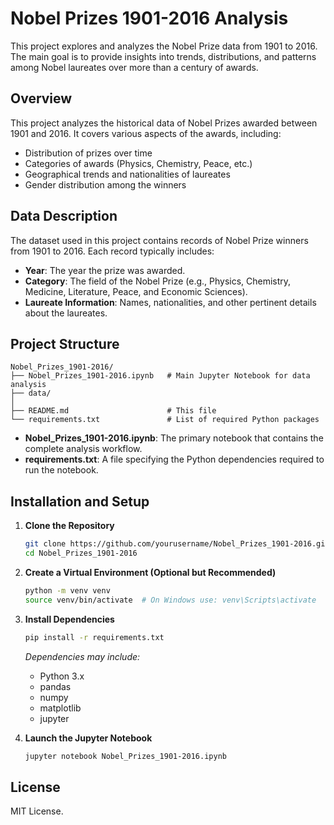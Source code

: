 # Nobel Prizes 1901-2016 Analysis

This project explores and analyzes the Nobel Prize data from 1901 to 2016. The main goal is to provide insights into trends, distributions, and patterns among Nobel laureates over more than a century of awards. 

## Overview

This project analyzes the historical data of Nobel Prizes awarded between 1901 and 2016. It covers various aspects of the awards, including:
- Distribution of prizes over time
- Categories of awards (Physics, Chemistry, Peace, etc.)
- Geographical trends and nationalities of laureates
- Gender distribution among the winners


## Data Description

The dataset used in this project contains records of Nobel Prize winners from 1901 to 2016. Each record typically includes:
- **Year**: The year the prize was awarded.
- **Category**: The field of the Nobel Prize (e.g., Physics, Chemistry, Medicine, Literature, Peace, and Economic Sciences).
- **Laureate Information**: Names, nationalities, and other pertinent details about the laureates.

## Project Structure

```
Nobel_Prizes_1901-2016/
├── Nobel_Prizes_1901-2016.ipynb   # Main Jupyter Notebook for data analysis
├── data/
│   
├── README.md                      # This file
└── requirements.txt               # List of required Python packages
```

- **Nobel_Prizes_1901-2016.ipynb**: The primary notebook that contains the complete analysis workflow.
- **requirements.txt**: A file specifying the Python dependencies required to run the notebook.


## Installation and Setup

1. **Clone the Repository**

   ```bash
   git clone https://github.com/yourusername/Nobel_Prizes_1901-2016.git
   cd Nobel_Prizes_1901-2016
   ```

2. **Create a Virtual Environment (Optional but Recommended)**

   ```bash
   python -m venv venv
   source venv/bin/activate  # On Windows use: venv\Scripts\activate
   ```

3. **Install Dependencies**

   ```bash
   pip install -r requirements.txt
   ```

   *Dependencies may include:*
   - Python 3.x
   - pandas
   - numpy
   - matplotlib
   - jupyter

4. **Launch the Jupyter Notebook**

   ```bash
   jupyter notebook Nobel_Prizes_1901-2016.ipynb
   ```
   
## License
MIT License.
